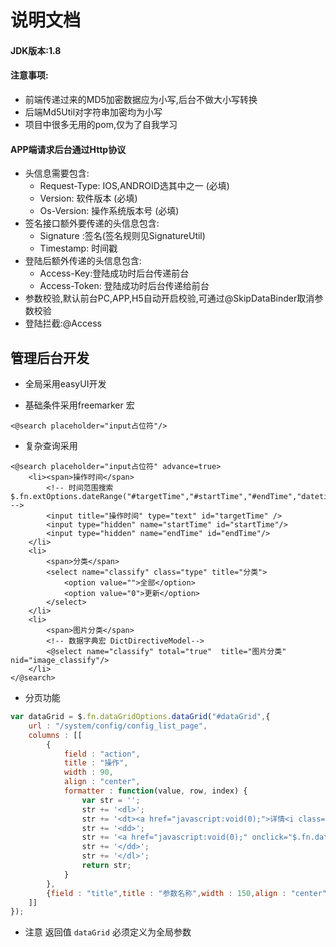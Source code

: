 # 说明文档
#### JDK版本:1.8

#### 注意事项:
* 前端传递过来的MD5加密数据应为小写,后台不做大小写转换
* 后端Md5Util对字符串加密均为小写
* 项目中很多无用的pom,仅为了自我学习
#### APP端请求后台通过Http协议 
* 头信息需要包含:
  * Request-Type: IOS,ANDROID选其中之一 (必填)
  * Version: 软件版本 (必填) 
  * Os-Version: 操作系统版本号 (必填)
* 签名接口额外要传递的头信息包含:
  * Signature :签名(签名规则见SignatureUtil)
  * Timestamp: 时间戳
* 登陆后额外传递的头信息包含:
  * Access-Key:登陆成功时后台传递前台
  * Access-Token: 登陆成功时后台传递给前台
* 参数校验,默认前台PC,APP,H5自动开启校验,可通过@SkipDataBinder取消参数校验
* 登陆拦截:@Access

## 管理后台开发
* 全局采用easyUI开发

* 基础条件采用freemarker 宏 
```injectedfreemarker
<@search placeholder="input占位符"/>
```
* 复杂查询采用 
```injectedfreemarker
<@search placeholder="input占位符" advance=true> 
    <li><span>操作时间</span>
        <!-- 时间范围搜索 $.fn.extOptions.dateRange("#targetTime","#startTime","#endTime","datetime"); -->
        <input title="操作时间" type="text" id="targetTime" />
        <input type="hidden" name="startTime" id="startTime"/>
        <input type="hidden" name="endTime" id="endTime"/>
    </li>
    <li>
        <span>分类</span>
        <select name="classify" class="type" title="分类">
            <option value="">全部</option>
            <option value="0">更新</option>
        </select>
    </li>
    <li>
        <span>图片分类</span>
        <!-- 数据字典宏 DictDirectiveModel-->
        <@select name="classify" total="true"  title="图片分类" nid="image_classify"/>
    </li>
</@search>
```

* 分页功能
```js
var dataGrid = $.fn.dataGridOptions.dataGrid("#dataGrid",{
    url : "/system/config/config_list_page",
    columns : [[
        {
            field : "action",
            title : "操作",
            width : 90,
            align : "center",
            formatter : function(value, row, index) {
                var str = '';
                str += '<dl>';
                str += '<dt><a href="javascript:void(0);">详情<i class="fa fa-angle-down fa-fw"></i></a></dt>';
                str += '<dd>';
                str += '<a href="javascript:void(0);" onclick="$.fn.dataGridOptions.editFun('+row.id+',editTitle,winWidth,winHeight,editUrl);"> 编辑</a>';
                str += '</dd>';
                str += '</dl>';
                return str;
            }
        },
        {field : "title",title : "参数名称",width : 150,align : "center"}
    ]]
});

```
* 注意 返回值 ```dataGrid``` 必须定义为全局参数